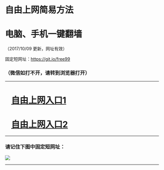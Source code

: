 ﻿# 自由上网简易方法

# 电脑、手机一键翻墙

（2017/10/09 更新，网址有效）

固定短网址：https://git.io/free99

### （微信如打不开，请转到浏览器打开）


***





# &nbsp;&nbsp; <a href="http://ft409517441.fwq-tz-1001.info/fwqtz01.html?t=100900131790 " target="_blank">自由上网入口1</a>
# &nbsp;&nbsp; <a href="http://ft1660618330.fwq-tz-1002.info/fwqtz02.html?t=100900129704 " target="_blank">自由上网入口2</a>
***

### 请记住下图中固定短网址：

<img src="https://s3-us-west-2.amazonaws.com/fwq-1001/yjfq-20170905okok.png" /> 


***

